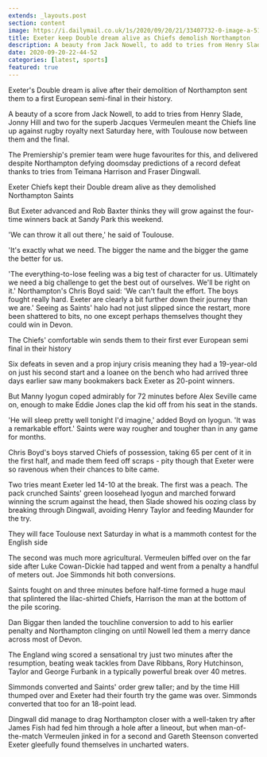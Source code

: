 ```yaml
---
extends: _layouts.post
section: content
image: https://i.dailymail.co.uk/1s/2020/09/20/21/33407732-0-image-a-51_1600632244454.jpg 
title: Exeter keep Double dream alive as Chiefs demolish Northampton 
description: A beauty from Jack Nowell, to add to tries from Henry Slade, Jonny Hill and two for the superb Jacques Vermeulen meant the Chiefs line up against rugby royalty next Saturday. 
date: 2020-09-20-22-44-52 
categories: [latest, sports] 
featured: true 
--- 
```

Exeter's Double dream is alive after their demolition of Northampton sent them to a first European semi-final in their history.

A beauty of a score from Jack Nowell, to add to tries from Henry Slade, Jonny Hill and two for the superb Jacques Vermeulen meant the Chiefs line up against rugby royalty next Saturday here, with Toulouse now between them and the final.

The Premiership's premier team were huge favourites for this, and delivered despite Northampton defying doomsday predictions of a record defeat thanks to tries from Teimana Harrison and Fraser Dingwall.

Exeter Chiefs kept their Double dream alive as they demolished Northampton Saints

But Exeter advanced and Rob Baxter thinks they will grow against the four-time winners back at Sandy Park this weekend.

'We can throw it all out there,' he said of Toulouse.

'It's exactly what we need. The bigger the name and the bigger the game the better for us.

'The everything-to-lose feeling was a big test of character for us. Ultimately we need a big challenge to get the best out of ourselves. We'll be right on it.' Northampton's Chris Boyd said: 'We can't fault the effort. The boys fought really hard. Exeter are clearly a bit further down their journey than we are.' Seeing as Saints' halo had not just slipped since the restart, more been shattered to bits, no one except perhaps themselves thought they could win in Devon.

The Chiefs' comfortable win sends them to their first ever European semi final in their history

Six defeats in seven and a prop injury crisis meaning they had a 19-year-old on just his second start and a loanee on the bench who had arrived three days earlier saw many bookmakers back Exeter as 20-point winners.

But Manny Iyogun coped admirably for 72 minutes before Alex Seville came on, enough to make Eddie Jones clap the kid off from his seat in the stands.

'He will sleep pretty well tonight I'd imagine,' added Boyd on Iyogun. 'It was a remarkable effort.' Saints were way rougher and tougher than in any game for months.

Chris Boyd's boys starved Chiefs of possession, taking 65 per cent of it in the first half, and made them feed off scraps - pity though that Exeter were so ravenous when their chances to bite came.

Two tries meant Exeter led 14-10 at the break. The first was a peach. The pack crunched Saints' green loosehead Iyogun and marched forward winning the scrum against the head, then Slade showed his oozing class by breaking through Dingwall, avoiding Henry Taylor and feeding Maunder for the try.

They will face Toulouse next Saturday in what is a mammoth contest for the English side

The second was much more agricultural. Vermeulen biffed over on the far side after Luke Cowan-Dickie had tapped and went from a penalty a handful of meters out. Joe Simmonds hit both conversions.

Saints fought on and three minutes before half-time formed a huge maul that splintered the lilac-shirted Chiefs, Harrison the man at the bottom of the pile scoring.

Dan Biggar then landed the touchline conversion to add to his earlier penalty and Northampton clinging on until Nowell led them a merry dance across most of Devon.

The England wing scored a sensational try just two minutes after the resumption, beating weak tackles from Dave Ribbans, Rory Hutchinson, Taylor and George Furbank in a typically powerful break over 40 metres.

Simmonds converted and Saints' order grew taller; and by the time Hill thumped over and Exeter had their fourth try the game was over. Simmonds converted that too for an 18-point lead.

Dingwall did manage to drag Northampton closer with a well-taken try after James Fish had fed him through a hole after a lineout, but when man-of-the-match Vermeulen jinked in for a second and Gareth Steenson converted Exeter gleefully found themselves in uncharted waters.

